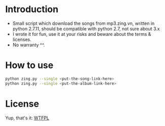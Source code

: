# Introduction

- Small script which download the songs from mp3.zing.vn, written in python 2.7.11, should be compatible with python 2.7, not sure about 3.x
- I wrote it for fun, use it at your risks and beware about the terms & licenses.
- No warranty ^^.

# How to use

``` bash
python zing.py --single <put-the-song-link-here>
python zing.py --single <put-the-album-link-here>
```

# License
Yup, that's it: [WTFPL](http://www.wtfpl.net/)
